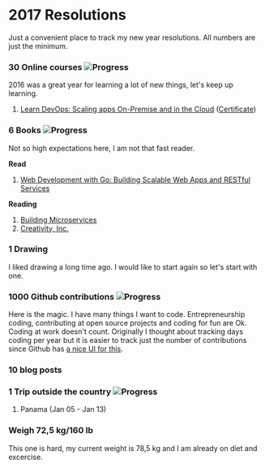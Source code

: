 # 2017 Resolutions
Just a convenient place to track my new year resolutions. All numbers are just the minimum.

### 30 Online courses ![Progress](http://progressed.io/bar/4)
2016 was a great year for learning a lot of new things, let's keep up learning.

1. [Learn DevOps: Scaling apps On-Premise and in the Cloud][1] ([Certificate][2])

### 6 Books ![Progress](http://progressed.io/bar/16)
Not so high expectations here, I am not that fast reader.

**Read**

1. [Web Development with Go: Building Scalable Web Apps and RESTful Services][book1]

**Reading**

1. [Building Microservices][book2]
2. [Creativity, Inc.][book3]

### 1 Drawing
I liked drawing a long time ago. I would like to start again so let's start with one.

### 1000 Github contributions ![Progress](http://progressed.io/bar/9)
Here is the magic. I have many things I want to code.
Entrepreneurship coding, contributing at open source projects and coding for fun are Ok. Coding at work doesn't count.
Originally I thought about tracking days coding per year but it is easier to track just the number of contributions since Github has [a nice UI for this][githubui].

### 10 blog posts

### 1 Trip outside the country ![Progress](http://progressed.io/bar/100)

1. Panama (Jan 05 - Jan 13)

### Weigh 72,5 kg/160 lb
This one is hard, my current weight is 78,5 kg and I am already on diet and excercise.

[1]: https://www.udemy.com/learn-devops-scaling-apps-on-premise-and-in-the-cloud
[2]: http://ude.my/UC-DVEVEW3R

[book1]: https://www.amazon.es/Web-Development-Go-Building-Scalable/dp/1484210530
[book2]: https://www.safaribooksonline.com/library/view/building-microservices/9781491950340
[book3]: https://www.amazon.es/Creativity-Inc-Overcoming-Unseen-Inspiration/dp/0812993012

[githubui]: https://github.com/gepser?tab=overview&from=2017-12-01&to=2017-12-31
